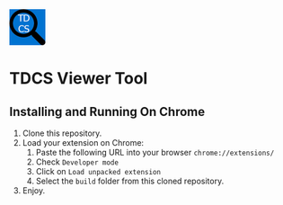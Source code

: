 <img src="src/assets/img/tdcs-viewer128.png" width="64"/>

# TDCS Viewer Tool

## Installing and Running On Chrome

1. Clone this repository.
2. Load your extension on Chrome:
   1. Paste the following URL into your browser `chrome://extensions/`
   2. Check `Developer mode`
   3. Click on `Load unpacked extension`
   4. Select the `build` folder from this cloned repository.
3. Enjoy.
